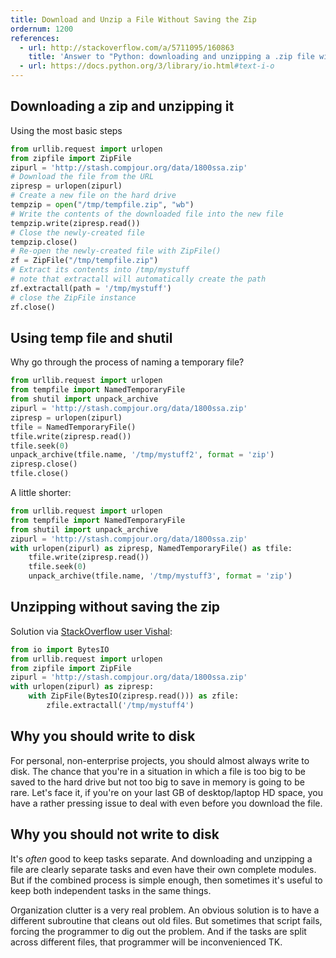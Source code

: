 ```yaml
---
title: Download and Unzip a File Without Saving the Zip
ordernum: 1200
references:
  - url: http://stackoverflow.com/a/5711095/160863
    title: 'Answer to "Python: downloading and unzipping a .zip file without writing to disk"'  
  - url: https://docs.python.org/3/library/io.html#text-i-o
---
```



## Downloading a zip and unzipping it 

Using the most basic steps

~~~py
from urllib.request import urlopen
from zipfile import ZipFile
zipurl = 'http://stash.compjour.org/data/1800ssa.zip'
# Download the file from the URL
zipresp = urlopen(zipurl)
# Create a new file on the hard drive
tempzip = open("/tmp/tempfile.zip", "wb")
# Write the contents of the downloaded file into the new file
tempzip.write(zipresp.read())
# Close the newly-created file
tempzip.close()
# Re-open the newly-created file with ZipFile()
zf = ZipFile("/tmp/tempfile.zip")
# Extract its contents into /tmp/mystuff
# note that extractall will automatically create the path
zf.extractall(path = '/tmp/mystuff')
# close the ZipFile instance
zf.close()
~~~


## Using temp file and shutil

Why go through the process of naming a temporary file?

~~~py
from urllib.request import urlopen
from tempfile import NamedTemporaryFile
from shutil import unpack_archive
zipurl = 'http://stash.compjour.org/data/1800ssa.zip'
zipresp = urlopen(zipurl)
tfile = NamedTemporaryFile()
tfile.write(zipresp.read())
tfile.seek(0)
unpack_archive(tfile.name, '/tmp/mystuff2', format = 'zip')
zipresp.close()
tfile.close()
~~~

A little shorter:

~~~py
from urllib.request import urlopen
from tempfile import NamedTemporaryFile
from shutil import unpack_archive
zipurl = 'http://stash.compjour.org/data/1800ssa.zip'
with urlopen(zipurl) as zipresp, NamedTemporaryFile() as tfile:
    tfile.write(zipresp.read())
    tfile.seek(0)
    unpack_archive(tfile.name, '/tmp/mystuff3', format = 'zip')
~~~


## Unzipping without saving the zip

Solution via [StackOverflow user Vishal](http://stackoverflow.com/a/5711095/160863):

~~~py
from io import BytesIO
from urllib.request import urlopen
from zipfile import ZipFile
zipurl = 'http://stash.compjour.org/data/1800ssa.zip'
with urlopen(zipurl) as zipresp:
    with ZipFile(BytesIO(zipresp.read())) as zfile:
        zfile.extractall('/tmp/mystuff4')
~~~




## Why you should write to disk

For personal, non-enterprise projects, you should almost always write to disk. The chance that you're in a situation in which a file is too big to be saved to the hard drive but not too big to save in memory is going to be rare. Let's face it, if you're on your last GB of desktop/laptop HD space, you have a rather pressing issue to deal with even before you download the file.


## Why you should not write to disk


It's _often_ good to keep tasks separate. And downloading and unzipping a file are clearly separate tasks and even have their own complete modules. But if the combined process is simple enough, then sometimes it's useful to keep both independent tasks in the same things.

Organization clutter is a very real problem. An obvious solution is to have a different subroutine that cleans out old files. But sometimes that script fails, forcing the programmer to dig out the problem. And if the tasks are split across different files, that programmer will be inconvenienced TK.




